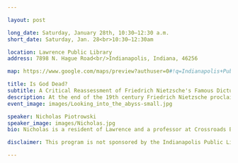 ```yaml
---

layout: post

long_date: Saturday, January 28th, 10:30—12:30 a.m.
short_date: Saturday, Jan. 28<br>10:30—12:30am

location: Lawrence Public Library
address: 7898 N. Hague Road<br/>Indianapolis, Indiana, 46256

map: https://www.google.com/maps/preview?authuser=0#!q=Indianapolis+Public+Library+-++Lawrence+Branch&data=!4m15!2m14!1m13!1s0x0%3A0x4aa45a25e075dcdf!3m8!1m3!1d2706!2d-86.033417!3d39.8978866!3m2!1i1044!2i679!4f13.1!4m2!3d39.8978866!4d-86.0334172

title: Is God Dead?
subtitle: A Critical Reassessment of Friedrich Nietzsche's Famous Dictum
description: At the end of the 19th century Friedrich Nietzsche proclaimed that “God is dead.” Throughout the 20th century Western thinkers in every discipline—from political theory to the fine arts—have taken up this “death of God” motif. What did Nietzsche mean by this, and how has he been understood over the subsequent 100+ years? The time seems ripe to reevaluate Nietzsche’s famous pronouncement in the light of more than a century’s worth of retrospect. Join us on January 18th at 10:30 a.m. at the Lawrence Public Library for a lecture and open discussion/Q&A as we consider what it means that “God is dead.” All are welcome!
event_image: images/Looking_into_the_abyss-small.jpg

speaker: Nicholas Piotrowski
speaker_image: images/Nicholas.jpg
bio: Nicholas is a resident of Lawrence and a professor at Crossroads Bible College. He earned his PhD at Wheaton College where he studied the way 1st century communities used sacred traditions to form their self-identity and navigate their cultural milieu.

disclaimer: This program is not sponsored by the Indianapolis Public Library.

---
```

